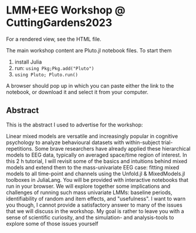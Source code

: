 # LMM+EEG Workshop @ CuttingGardens2023

For a rendered view, see the HTML file.

The main workshop content are Pluto.jl notebook files. To start them 

1) install Julia
2) run: `using Pkg;Pkg.add("Pluto")`
3) `using Pluto; Pluto.run()`

A browser should pop up in which you can paste either the link to the notebook, or download it and select it from your computer.

## Abstract
This is the abstract I used to advertise for the workshop:

Linear mixed models are versatile and increasingly popular in cognitive psychology to analyze behavioural datasets with within-subject trial-repetitions. Some brave researchers have already applied these hierarchical models to EEG data, typically on averaged space/time region of interest.  In this 2 h tutorial, I will revisit some of the basics and intuitions behind mixed models and extend them to the mass-univariate EEG case: fitting mixed models to all time-point and channels using the Unfold.jl & MixedModels.jl toolboxes in JuliaLang. You will be provided with interactive notebooks that run in your browser.  We  will  explore  together  some  implications  and  challenges  of  running  such  mass  univariate  LMMs:  baseline  periods,  identifiability  of  random  and  item  effects, and "usefulness".  I want to warn you though, I cannot provide a satisfactory answer to many of the issues that we will discuss in the workshop. My goal is rather to leave you with  a  sense  of  scientific  curiosity,  and  the  simulation-  and  analysis-tools  to explore some of those issues yourself
